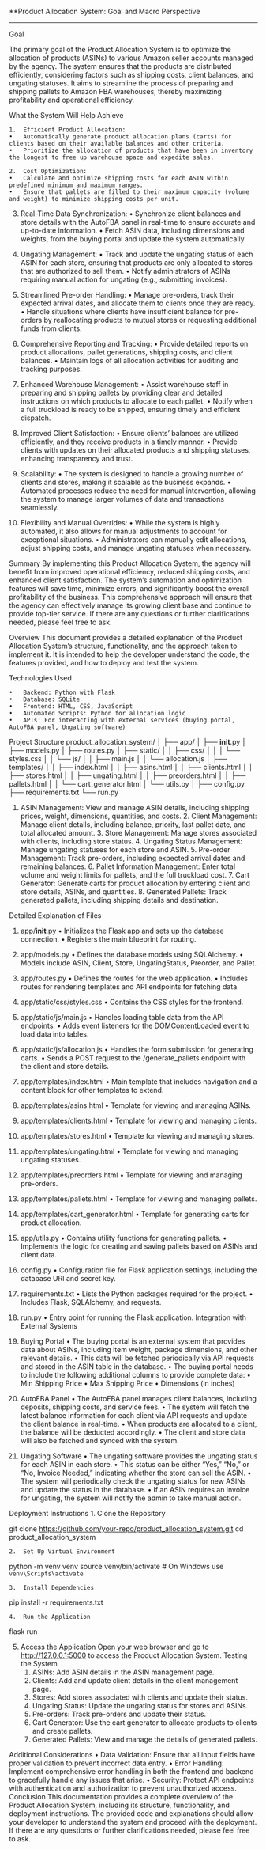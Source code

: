 **Product Allocation System: Goal and Macro Perspective
******
Goal

The primary goal of the Product Allocation System is to optimize the allocation of products (ASINs) to various Amazon seller accounts managed by the agency. The system ensures that the products are distributed efficiently, considering factors such as shipping costs, client balances, and ungating statuses. It aims to streamline the process of preparing and shipping pallets to Amazon FBA warehouses, thereby maximizing profitability and operational efficiency.

What the System Will Help Achieve

	1.	Efficient Product Allocation:
	•	Automatically generate product allocation plans (carts) for clients based on their available balances and other criteria.
	•	Prioritize the allocation of products that have been in inventory the longest to free up warehouse space and expedite sales.
 
	2.	Cost Optimization:
	•	Calculate and optimize shipping costs for each ASIN within predefined minimum and maximum ranges.
	•	Ensure that pallets are filled to their maximum capacity (volume and weight) to minimize shipping costs per unit.

 3.	Real-Time Data Synchronization:
	•	Synchronize client balances and store details with the AutoFBA panel in real-time to ensure accurate and up-to-date information.
	•	Fetch ASIN data, including dimensions and weights, from the buying portal and update the system automatically.
	
 4.	Ungating Management:
	•	Track and update the ungating status of each ASIN for each store, ensuring that products are only allocated to stores that are authorized to sell them.
	•	Notify administrators of ASINs requiring manual action for ungating (e.g., submitting invoices).

 5.	Streamlined Pre-order Handling:
	•	Manage pre-orders, track their expected arrival dates, and allocate them to clients once they are ready.
	•	Handle situations where clients have insufficient balance for pre-orders by reallocating products to mutual stores or requesting additional funds from clients.

 6.	Comprehensive Reporting and Tracking:
	•	Provide detailed reports on product allocations, pallet generations, shipping costs, and client balances.
	•	Maintain logs of all allocation activities for auditing and tracking purposes.
	
 7.	Enhanced Warehouse Management:
	•	Assist warehouse staff in preparing and shipping pallets by providing clear and detailed instructions on which products to allocate to each pallet.
	•	Notify when a full truckload is ready to be shipped, ensuring timely and efficient dispatch.

 8.	Improved Client Satisfaction:
	•	Ensure clients’ balances are utilized efficiently, and they receive products in a timely manner.
	•	Provide clients with updates on their allocated products and shipping statuses, enhancing transparency and trust.

 9.	Scalability:
	•	The system is designed to handle a growing number of clients and stores, making it scalable as the business expands.
	•	Automated processes reduce the need for manual intervention, allowing the system to manage larger volumes of data and transactions seamlessly.

 10.	Flexibility and Manual Overrides:
	•	While the system is highly automated, it also allows for manual adjustments to account for exceptional situations.
	•	Administrators can manually edit allocations, adjust shipping costs, and manage ungating statuses when necessary.

Summary
By implementing this Product Allocation System, the agency will benefit from improved operational efficiency, reduced shipping costs, and enhanced client satisfaction. The system’s automation and optimization features will save time, minimize errors, and significantly boost the overall profitability of the business. This comprehensive approach will ensure that the agency can effectively manage its growing client base and continue to provide top-tier service.
If there are any questions or further clarifications needed, please feel free to ask.


Overview
This document provides a detailed explanation of the Product Allocation System’s structure, functionality, and the approach taken to implement it. It is intended to help the developer understand the code, the features provided, and how to deploy and test the system.

Technologies Used

	•	Backend: Python with Flask
	•	Database: SQLite
	•	Frontend: HTML, CSS, JavaScript
	•	Automated Scripts: Python for allocation logic
	•	APIs: For interacting with external services (buying portal, AutoFBA panel, Ungating software)

Project Structure
product_allocation_system/
│
├── app/
│   ├── __init__.py
│   ├── models.py
│   ├── routes.py
│   ├── static/
│   │   ├── css/
│   │   │   └── styles.css
│   │   └── js/
│   │       ├── main.js
│   │       └── allocation.js
│   ├── templates/
│   │   ├── index.html
│   │   ├── asins.html
│   │   ├── clients.html
│   │   ├── stores.html
│   │   ├── ungating.html
│   │   ├── preorders.html
│   │   ├── pallets.html
│   │   └── cart_generator.html
│   └── utils.py
│
├── config.py
├── requirements.txt
└── run.py







  1.	ASIN Management: View and manage ASIN details, including shipping prices, weight, dimensions, quantities, and costs.
	2.	Client Management: Manage client details, including balance, priority, last pallet date, and total allocated amount.
	3.	Store Management: Manage stores associated with clients, including store status.
	4.	Ungating Status Management: Manage ungating statuses for each store and ASIN.
	5.	Pre-order Management: Track pre-orders, including expected arrival dates and remaining balances.
	6.	Pallet Information Management: Enter total volume and weight limits for pallets, and the full truckload cost.
	7.	Cart Generator: Generate carts for product allocation by entering client and store details, ASINs, and quantities.
	8.	Generated Pallets: Track generated pallets, including shipping details and destination.


Detailed Explanation of Files

1. app/__init__.py
	•	Initializes the Flask app and sets up the database connection.
	•	Registers the main blueprint for routing.

2. app/models.py
	•	Defines the database models using SQLAlchemy.
	•	Models include ASIN, Client, Store, UngatingStatus, Preorder, and Pallet.

3. app/routes.py
	•	Defines the routes for the web application.
	•	Includes routes for rendering templates and API endpoints for fetching data.

4. app/static/css/styles.css
	•	Contains the CSS styles for the frontend.

5. app/static/js/main.js
	•	Handles loading table data from the API endpoints.
	•	Adds event listeners for the DOMContentLoaded event to load data into tables.

6. app/static/js/allocation.js
	•	Handles the form submission for generating carts.
	•	Sends a POST request to the /generate_pallets endpoint with the client and store details.

7. app/templates/index.html
	•	Main template that includes navigation and a content block for other templates to extend.

8. app/templates/asins.html
	•	Template for viewing and managing ASINs.

9. app/templates/clients.html
	•	Template for viewing and managing clients.

10. app/templates/stores.html
	•	Template for viewing and managing stores.

11. app/templates/ungating.html
	•	Template for viewing and managing ungating statuses.

12. app/templates/preorders.html
	•	Template for viewing and managing pre-orders.

13. app/templates/pallets.html
	•	Template for viewing and managing pallets.

14. app/templates/cart_generator.html
	•	Template for generating carts for product allocation.

15. app/utils.py
	•	Contains utility functions for generating pallets.
	•	Implements the logic for creating and saving pallets based on ASINs and client data.

16. config.py
	•	Configuration file for Flask application settings, including the database URI and secret key.

17. requirements.txt
	•	Lists the Python packages required for the project.
	•	Includes Flask, SQLAlchemy, and requests.

18. run.py
	•	Entry point for running the Flask application.
Integration with External Systems

1. Buying Portal
	•	The buying portal is an external system that provides data about ASINs, including item weight, package dimensions, and other relevant details.
	•	This data will be fetched periodically via API requests and stored in the ASIN table in the database.
	•	The buying portal needs to include the following additional columns to provide complete data:
	•	Min Shipping Price
	•	Max Shipping Price
	•	Dimensions (in inches)

2. AutoFBA Panel
	•	The AutoFBA panel manages client balances, including deposits, shipping costs, and service fees.
	•	The system will fetch the latest balance information for each client via API requests and update the client balance in real-time.
	•	When products are allocated to a client, the balance will be deducted accordingly.
	•	The client and store data will also be fetched and synced with the system.

3. Ungating Software
	•	The ungating software provides the ungating status for each ASIN in each store.
	•	This status can be either “Yes,” “No,” or “No, Invoice Needed,” indicating whether the store can sell the ASIN.
	•	The system will periodically check the ungating status for new ASINs and update the status in the database.
	•	If an ASIN requires an invoice for ungating, the system will notify the admin to take manual action.

Deployment Instructions
	1.	Clone the Repository

git clone https://github.com/your-repo/product_allocation_system.git
cd product_allocation_system

	2.	Set Up Virtual Environment
python -m venv venv
source venv/bin/activate  # On Windows use `venv\Scripts\activate`


	3.	Install Dependencies
pip install -r requirements.txt

	4.	Run the Application
flask run

5.	Access the Application
Open your web browser and go to http://127.0.0.1:5000 to access the Product Allocation System.
Testing the System
	1.	ASINs: Add ASIN details in the ASIN management page.
	2.	Clients: Add and update client details in the client management page.
	3.	Stores: Add stores associated with clients and update their status.
	4.	Ungating Status: Update the ungating status for stores and ASINs.
	5.	Pre-orders: Track pre-orders and update their status.
	6.	Cart Generator: Use the cart generator to allocate products to clients and create pallets.
	7.	Generated Pallets: View and manage the details of generated pallets.

Additional Considerations
	•	Data Validation: Ensure that all input fields have proper validation to prevent incorrect data entry.
	•	Error Handling: Implement comprehensive error handling in both the frontend and backend to gracefully handle any issues that arise.
	•	Security: Protect API endpoints with authentication and authorization to prevent unauthorized access.
Conclusion
This documentation provides a complete overview of the Product Allocation System, including its structure, functionality, and deployment instructions. The provided code and explanations should allow your developer to understand the system and proceed with the deployment. If there are any questions or further clarifications needed, please feel free to ask.


